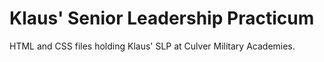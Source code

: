 # Klaus' Senior Leadership Practicum

HTML and CSS files holding Klaus' SLP at Culver Military Academies.
